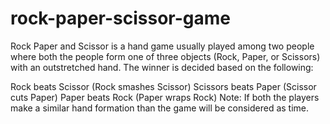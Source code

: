 # rock-paper-scissor-game
Rock Paper and Scissor is a hand game usually played among two people where both the people form one of three objects (Rock, Paper, or Scissors) with an outstretched hand. The winner is decided based on the following:

Rock beats Scissor (Rock smashes Scissor)
Scissors beats Paper (Scissor cuts Paper)
Paper beats Rock (Paper wraps Rock)
Note: If both the players make a similar hand formation than the game will be considered as time.
